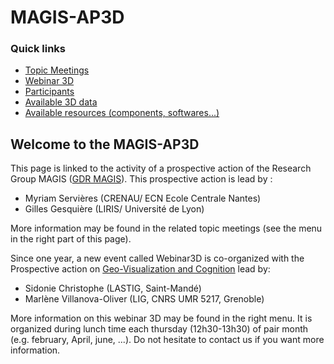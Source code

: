 # MAGIS-AP3D

### Quick links
 - [Topic Meetings](Topic/Readme.md)
 - [Webinar 3D](Media/README.md)
 - [Participants](Participants.md)
 - [Available 3D data](Data.md)
 - [Available resources (components, softwares...)](Participants.md)
 
## Welcome to the MAGIS-AP3D

This page is linked to the activity of a prospective action of the Research Group MAGIS ([GDR MAGIS](http://gdr-magis.imag.fr/)).
This prospective action is lead by :
  * Myriam Servières (CRENAU/ ECN Ecole Centrale Nantes)
  * Gilles Gesquière (LIRIS/ Université de Lyon)

More information may be found in the related topic meetings (see the menu in the right part of this page).

Since one year, a new event called Webinar3D is co-organized with the Prospective action on [Geo-Visualization and Cognition](http://gdr-magis.imag.fr/actions-prospectives/geo-visualisation-cognition/) lead by:
  * Sidonie Christophe (LASTIG, Saint-Mandé)
  * Marlène Villanova-Oliver (LIG, CNRS UMR 5217, Grenoble)

More information on this webinar 3D may be found in the right menu. It is organized during lunch time each thursday (12h30-13h30) of pair month (e.g. february, April, june, ...). Do not hesitate to contact us if you want more information.
